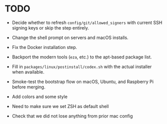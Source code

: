 # TODO

- Decide whether to refresh `config/git/allowed_signers` with current SSH signing keys or skip the step entirely.
- Change the shell prompt on servers and macOS installs.
- Fix the Docker installation step.
- Backport the modern tools (`eza`, etc.) to the apt-based package list.
- Fill in `packages/linux/postinstall/codex.sh` with the actual installer when available.
- Smoke-test the bootstrap flow on macOS, Ubuntu, and Raspberry Pi before merging.
- Add colors and some style
- Need to make sure we set ZSH as default shell

- Check that we did not lose anything from prior mac config
